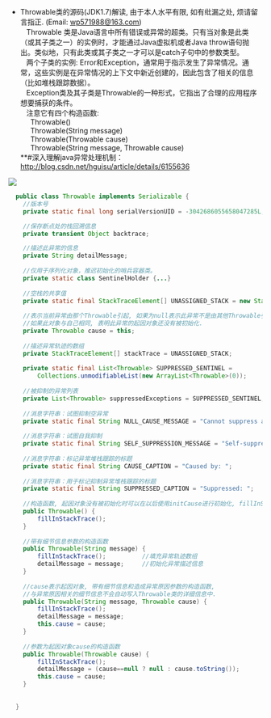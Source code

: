 * Throwable类的源码(JDK1.7)解读, 由于本人水平有限, 如有纰漏之处, 烦请留言指正. (Email: wp571988@163.com)   
  &nbsp;&nbsp; Throwable 类是Java语言中所有错误或异常的超类。只有当对象是此类（或其子类之一）的实例时，才能通过Java虚拟机或者Java throw语句抛出。类似地，只有此类或其子类之一才可以是catch子句中的参数类型。    
  &nbsp;&nbsp; 两个子类的实例: Error和Exception，通常用于指示发生了异常情况。通常，这些实例是在异常情况的上下文中新近创建的，因此包含了相关的信息（比如堆栈跟踪数据）。   
  &nbsp;&nbsp; Exception类及其子类是Throwable的一种形式，它指出了合理的应用程序想要捕获的条件。   
  &nbsp;&nbsp; 注意它有四个构造函数:    
  &nbsp;&nbsp;&nbsp;&nbsp;  Throwable()     
  &nbsp;&nbsp;&nbsp;&nbsp;  Throwable(String message)    
  &nbsp;&nbsp;&nbsp;&nbsp;  Throwable(Throwable cause)    
  &nbsp;&nbsp;&nbsp;&nbsp;  Throwable(String message, Throwable cause)     
 **#深入理解java异常处理机制：&nbsp; <http://blog.csdn.net/hguisu/article/details/6155636>
<p><img src="http://images.cnblogs.com/cnblogs_com/wp5719/831982/o_Throwable.png" /></p>
 
```java
  public class Throwable implements Serializable {
    //版本号
    private static final long serialVersionUID = -3042686055658047285L;

    //保存断点处的栈回溯信息  
    private transient Object backtrace;

    //描述此异常的信息  
    private String detailMessage;
    
    //仅用于序列化对象，推迟初始化的哨兵容器类。
    private static class SentinelHolder {...}
    
    //空栈的共享值
    private static final StackTraceElement[] UNASSIGNED_STACK = new StackTraceElement[0];
    
    //表示当前异常由那个Throwable引起, 如果为null表示此异常不是由其他Throwable引起的,
    //如果此对象与自己相同, 表明此异常的起因对象还没有被初始化.
    private Throwable cause = this;
    
    //描述异常轨迹的数组
    private StackTraceElement[] stackTrace = UNASSIGNED_STACK;
    
    private static final List<Throwable> SUPPRESSED_SENTINEL =
        Collections.unmodifiableList(new ArrayList<Throwable>(0));
    
    //被抑制的异常列表
    private List<Throwable> suppressedExceptions = SUPPRESSED_SENTINEL;
    
    //消息字符串：试图抑制空异常
    private static final String NULL_CAUSE_MESSAGE = "Cannot suppress a null exception.";
    
    //消息字符串：试图自我抑制
    private static final String SELF_SUPPRESSION_MESSAGE = "Self-suppression not permitted";
    
    //消息字符串：标记异常堆栈跟踪的标题
    private static final String CAUSE_CAPTION = "Caused by: ";
    
    //消息字符串：用于标记抑制异常堆栈跟踪的标题
    private static final String SUPPRESSED_CAPTION = "Suppressed: ";
    
    //构造函数, 起因对象没有被初始化时可以在以后使用initCause进行初始化, fillInStackTrace可以用来初始化它的异常轨迹数组.
    public Throwable() {
        fillInStackTrace();
    }
    
    //带有细节信息参数的构造函数
    public Throwable(String message) {
        fillInStackTrace();          //填充异常轨迹数组
        detailMessage = message;     //初始化异常描述信息
    }
    
    //cause表示起因对象, 带有细节信息和造成异常原因参数的构造函数, 
    //与异常原因相关的细节信息不会自动写入Throwable类的详细信息中.
    public Throwable(String message, Throwable cause) {
        fillInStackTrace();
        detailMessage = message;
        this.cause = cause;
    }
    
    //参数为起因对象cause的构造函数
    public Throwable(Throwable cause) {
        fillInStackTrace();
        detailMessage = (cause==null ? null : cause.toString());
        this.cause = cause;
    }
    
    
  } 
```
